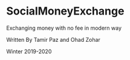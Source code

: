 # SocialMoneyExchange
Exchanging money with no fee in modern way

Written By Tamir Paz and Ohad Zohar

Winter 2019-2020
